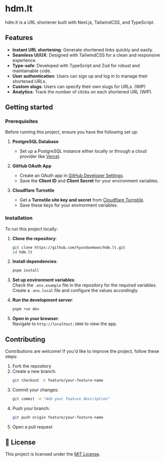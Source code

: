 # hdm.lt

hdm.lt is a URL shortener built with Next.js, TailwindCSS, and TypeScript.

## Features

-   **Instant URL shortening**: Generate shortened links quickly and easily.
-   **Seamless UI/UX**: Designed with TailwindCSS for a clean and responsive experience.
-   **Type-safe**: Developed with TypeScript and Zod for robust and maintainable code.
-   **User authentication**: Users can sign up and log in to manage their shortened URLs.
-   **Custom slugs**: Users can specify their own slugs for URLs. (WIP)
-   **Analytics**: Track the number of clicks on each shortened URL (WIP).

## Getting started

### Prerequisites

Before running this project, ensure you have the following set up:

1. **PostgreSQL Database**

    - Set up a PostgreSQL instance either locally or through a cloud provider like [Vercel](https://vercel.com/integrations/postgresql).

2. **GitHub OAuth App**

    - Create an OAuth app in [GitHub Developer Settings](https://github.com/settings/developers).
    - Save the **Client ID** and **Client Secret** for your environment variables.

3. **Cloudflare Turnstile**
    - Get a **Turnstile site key and secret** from [Cloudflare Turnstile](https://dash.cloudflare.com/turnstile).
    - Save these keys for your environment variables.

### Installation

To run this project locally:

1. **Clone the repository**:

    ```bash
    git clone https://github.com/hyundonmoon/hdm.lt.git
    cd hdm.lt
    ```

2. **Install dependencies**:

    ```bash
    pnpm install
    ```

3. **Set up environment variables**:  
   Check the `.env.example` file in the repository for the required variables. Create a `.env.local` file and configure the values accordingly.

4. **Run the development server**:

    ```bash
    pnpm run dev
    ```

5. **Open in your browser**:  
   Navigate to `http://localhost:3000` to view the app.

## Contributing

Contributions are welcome! If you'd like to improve the project, follow these steps:

1. Fork the repository
2. Create a new branch:
    ```bash
    git checkout -b feature/your-feature-name
    ```
3. Commit your changes:
    ```bash
    git commit -m "Add your feature description"
    ```
4. Push your branch:
    ```bash
    git push origin feature/your-feature-name
    ```
5. Open a pull request

## 📝 License

This project is licensed under the [MIT License](https://opensource.org/licenses/MIT).
